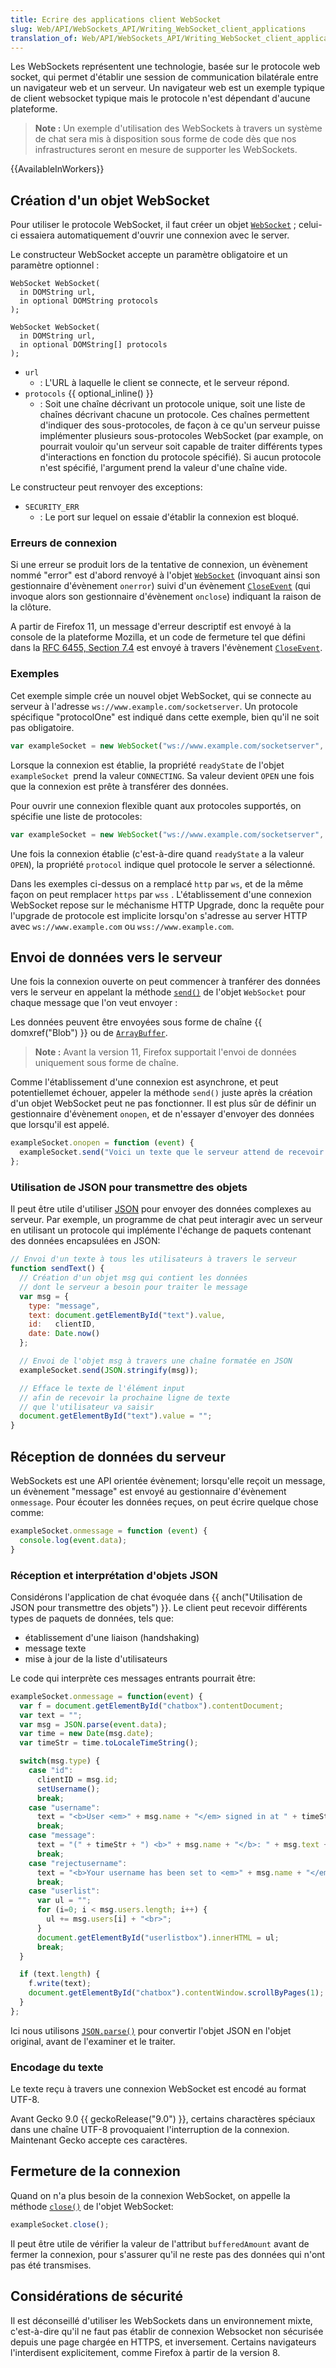 ```yaml
---
title: Ecrire des applications client WebSocket
slug: Web/API/WebSockets_API/Writing_WebSocket_client_applications
translation_of: Web/API/WebSockets_API/Writing_WebSocket_client_applications
---
```

Les WebSockets représentent une technologie, basée sur le protocole web socket, qui permet d'établir une session de communication bilatérale entre un navigateur web et un serveur. Un navigateur web est un exemple typique de client websocket typique mais le protocole n'est  dépendant d'aucune plateforme.

> **Note :** Un exemple d'utilisation des WebSockets à travers un système de chat sera mis à disposition sous forme de code dès que nos infrastructures seront en mesure de supporter les WebSockets.

{{AvailableInWorkers}}

## Création d'un objet WebSocket

Pour utiliser le protocole WebSocket, il faut créer un objet [`WebSocket`](/en/WebSockets/WebSockets_reference/WebSocket) ; celui-ci essaiera automatiquement d'ouvrir une connexion avec le server.

Le constructeur WebSocket accepte un paramètre obligatoire et un paramètre optionnel :

    WebSocket WebSocket(
      in DOMString url,
      in optional DOMString protocols
    );

    WebSocket WebSocket(
      in DOMString url,
      in optional DOMString[] protocols
    );

- `url`
  - : L'URL à laquelle le client se connecte, et le serveur répond.
- `protocols` {{ optional_inline() }}
  - : Soit une chaîne décrivant un protocole unique, soit une liste de chaînes décrivant chacune un protocole. Ces chaînes permettent d'indiquer des sous-protocoles, de façon à ce qu'un serveur puisse implémenter plusieurs sous-protocoles WebSocket (par example, on pourrait vouloir qu'un serveur soit capable de traiter différents types d'interactions en fonction du protocole spécifié). Si aucun protocole n'est spécifié, l'argument prend la valeur d'une chaîne vide.

Le constructeur peut renvoyer des exceptions:

- `SECURITY_ERR`
  - : Le port sur lequel on essaie d'établir la connexion est bloqué.

<!---->

### Erreurs de connexion

Si une erreur se produit lors de la tentative de connexion, un  évènement nommé "error" est d'abord renvoyé à l'objet  [`WebSocket`](/en/WebSockets/WebSockets_reference/WebSocket) (invoquant ainsi son gestionnaire d'évènement `onerror`) suivi d'un évènement [`CloseEvent`](/en/WebSockets/WebSockets_reference/CloseEvent) (qui invoque alors son gestionnaire d'évènement `onclose`) indiquant la raison de la clôture.

A partir de Firefox 11, un message d'erreur descriptif est envoyé à la console de la plateforme Mozilla, et un code de fermeture tel que défini dans la [RFC 6455, Section 7.4](http://tools.ietf.org/html/rfc6455#section-7.4) est envoyé à travers l'évènement [`CloseEvent`](/en/WebSockets/WebSockets_reference/CloseEvent).

### Exemples

Cet  exemple simple crée un nouvel objet WebSocket, qui se connecte au serveur à l'adresse `ws://www.example.com/socketserver`. Un protocole spécifique "protocolOne" est indiqué dans cette exemple, bien qu'il ne soit pas obligatoire.

```js
var exampleSocket = new WebSocket("ws://www.example.com/socketserver", "protocolOne");
```

Lorsque la connexion est établie, la propriété `readyState` de l'objet `exampleSocket `prend la valeur `CONNECTING`. Sa valeur devient  `OPEN` une fois que la connexion est prête à transférer des données.

Pour ouvrir une connexion flexible quant aux protocoles supportés, on spécifie une liste de protocoles:

```js
var exampleSocket = new WebSocket("ws://www.example.com/socketserver", ["protocolOne", "protocolTwo"]);
```

Une fois la connexion établie (c'est-à-dire quand `readyState` a la valeur `OPEN`), la propriété `protocol` indique quel protocole le server a sélectionné.

Dans les exemples ci-dessus on a remplacé  `http` par `ws`, et de la même façon on peut remplacer `https` par  `wss` . L'établissement d'une connexion WebSocket repose sur le méchanisme HTTP Upgrade, donc la requête pour l'upgrade de protocole est implicite lorsqu'on s'adresse au server HTTP avec `ws://www.example.com` ou `wss://www.example.com`.

## Envoi de données vers le serveur

Une fois la connexion ouverte on peut commencer à tranférer des données vers le serveur en appelant la méthode  [`send()`](</en/WebSockets/WebSockets_reference/WebSocket#send()>) de l'objet `WebSocket` pour chaque message que l'on veut envoyer :

Les données peuvent être envoyées sous forme de chaîne {{ domxref("Blob") }} ou de  [`ArrayBuffer`](/en/JavaScript_typed_arrays/ArrayBuffer).

> **Note :** Avant la version 11, Firefox supportait l'envoi de données uniquement sous forme de chaîne.

Comme l'établissement d'une connexion est asynchrone, et peut potentiellemet échouer, appeler la méthode `send()` juste après la création d'un objet WebSocket peut ne pas fonctionner. Il est plus sûr de définir un gestionnaire d'évènement `onopen`, et de n'essayer d'envoyer des données que lorsqu'il est appelé.

```js
exampleSocket.onopen = function (event) {
  exampleSocket.send("Voici un texte que le serveur attend de recevoir dès que possible !");
};
```

### Utilisation de JSON pour transmettre des objets

Il peut être utile d'utiliser [JSON](/en/JSON) pour envoyer des données complexes au serveur. Par exemple, un programme de chat peut interagir avec un serveur en utilisant un protocole qui implémente l'échange de paquets contenant des données encapsulées en JSON:

```js
// Envoi d'un texte à tous les utilisateurs à travers le serveur
function sendText() {
  // Création d'un objet msg qui contient les données
  // dont le serveur a besoin pour traiter le message
  var msg = {
    type: "message",
    text: document.getElementById("text").value,
    id:   clientID,
    date: Date.now()
  };

  // Envoi de l'objet msg à travers une chaîne formatée en JSON
  exampleSocket.send(JSON.stringify(msg));

  // Efface le texte de l'élément input
  // afin de recevoir la prochaine ligne de texte
  // que l'utilisateur va saisir
  document.getElementById("text").value = "";
}
```

## Réception de données du serveur

WebSockets est une API orientée évènement; lorsqu'elle reçoit un message, un évènement "message" est envoyé au gestionnaire d'évènement `onmessage`. Pour écouter les données reçues, on peut écrire quelque chose comme:

```js
exampleSocket.onmessage = function (event) {
  console.log(event.data);
}
```

### Réception et interprétation d'objets JSON

Considérons l'application de chat évoquée dans {{ anch("Utilisation de JSON pour transmettre des objets") }}. Le client peut recevoir différents types de paquets de données, tels que:

- établissement d'une liaison (handshaking)
- message texte
- mise à jour de la liste d'utilisateurs

Le code qui interprète ces messages entrants pourrait être:

```js
exampleSocket.onmessage = function(event) {
  var f = document.getElementById("chatbox").contentDocument;
  var text = "";
  var msg = JSON.parse(event.data);
  var time = new Date(msg.date);
  var timeStr = time.toLocaleTimeString();

  switch(msg.type) {
    case "id":
      clientID = msg.id;
      setUsername();
      break;
    case "username":
      text = "<b>User <em>" + msg.name + "</em> signed in at " + timeStr + "</b><br>";
      break;
    case "message":
      text = "(" + timeStr + ") <b>" + msg.name + "</b>: " + msg.text + "<br>";
      break;
    case "rejectusername":
      text = "<b>Your username has been set to <em>" + msg.name + "</em> because the name you chose is in use.</b><br>"
      break;
    case "userlist":
      var ul = "";
      for (i=0; i < msg.users.length; i++) {
        ul += msg.users[i] + "<br>";
      }
      document.getElementById("userlistbox").innerHTML = ul;
      break;
  }

  if (text.length) {
    f.write(text);
    document.getElementById("chatbox").contentWindow.scrollByPages(1);
  }
};
```

Ici nous utilisons [`JSON.parse()`](/en/JavaScript/Reference/Global_Objects/JSON/parse) pour convertir l'objet JSON en l'objet original, avant de l'examiner et le traiter.

### Encodage du texte

Le texte reçu à travers une connexion WebSocket est encodé au format UTF-8.

Avant Gecko 9.0 {{ geckoRelease("9.0") }}, certains charactères spéciaux dans une chaîne UTF-8 provoquaient l'interruption de la connexion. Maintenant Gecko accepte ces caractères.

## Fermeture de la connexion

Quand on n'a plus besoin de la connexion WebSocket, on appelle la méthode [`close()`](</en/WebSockets/WebSockets_reference/WebSocket#close()>) de l'objet WebSocket:

```js
exampleSocket.close();
```

Il peut être utile de vérifier la valeur de l'attribut `bufferedAmount` avant de fermer la connexion, pour s'assurer qu'il ne reste pas des données qui n'ont pas été transmises.

## Considérations de sécurité

Il est déconseillé d'utiliser les WebSockets dans un environnement mixte, c'est-à-dire qu'il ne faut pas établir de connexion Websocket non sécurisée depuis une page chargée en HTTPS, et inversement. Certains navigateurs l'interdisent explicitement, comme Firefox à partir de la version 8.
